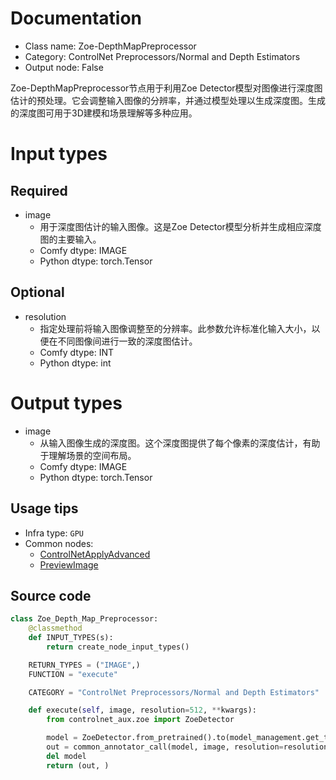 
# Documentation
- Class name: Zoe-DepthMapPreprocessor
- Category: ControlNet Preprocessors/Normal and Depth Estimators
- Output node: False

Zoe-DepthMapPreprocessor节点用于利用Zoe Detector模型对图像进行深度图估计的预处理。它会调整输入图像的分辨率，并通过模型处理以生成深度图。生成的深度图可用于3D建模和场景理解等多种应用。

# Input types
## Required
- image
    - 用于深度图估计的输入图像。这是Zoe Detector模型分析并生成相应深度图的主要输入。
    - Comfy dtype: IMAGE
    - Python dtype: torch.Tensor

## Optional
- resolution
    - 指定处理前将输入图像调整至的分辨率。此参数允许标准化输入大小，以便在不同图像间进行一致的深度图估计。
    - Comfy dtype: INT
    - Python dtype: int

# Output types
- image
    - 从输入图像生成的深度图。这个深度图提供了每个像素的深度估计，有助于理解场景的空间布局。
    - Comfy dtype: IMAGE
    - Python dtype: torch.Tensor


## Usage tips
- Infra type: `GPU`
- Common nodes:
    - [ControlNetApplyAdvanced](../../Comfy/Nodes/ControlNetApplyAdvanced.md)
    - [PreviewImage](../../Comfy/Nodes/PreviewImage.md)



## Source code
```python
class Zoe_Depth_Map_Preprocessor:
    @classmethod
    def INPUT_TYPES(s):
        return create_node_input_types()

    RETURN_TYPES = ("IMAGE",)
    FUNCTION = "execute"

    CATEGORY = "ControlNet Preprocessors/Normal and Depth Estimators"

    def execute(self, image, resolution=512, **kwargs):
        from controlnet_aux.zoe import ZoeDetector

        model = ZoeDetector.from_pretrained().to(model_management.get_torch_device())
        out = common_annotator_call(model, image, resolution=resolution)
        del model
        return (out, )

```
